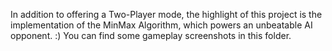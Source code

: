 In addition to offering a Two-Player mode, the highlight of this project is the implementation of the MinMax Algorithm, which powers an unbeatable AI opponent. :)
You can find some gameplay screenshots in this folder.
